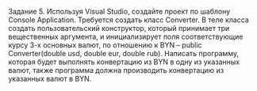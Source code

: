 Задание 5. Используя Visual Studio, создайте проект по шаблону Console Application.
Требуется создать класс Converter.
В теле класса создать пользовательский конструктор, который принимает три вещественных аргумента, и инициализирует поля соответствующие курсу 3-х основных валют, по отношению к BYN – public Converter(double usd, double eur, double rub).
Написать программу, которая будет выполнять конвертацию из BYN в одну из указанных валют, также программа должна производить конвертацию из указанных валют в BYN.
